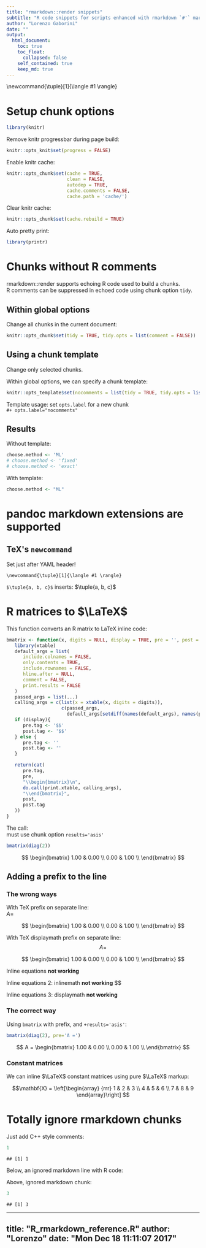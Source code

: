 ```yaml
---
title: "rmarkdown::render snippets"
subtitle: "R code snippets for scripts enhanced with rmarkdown `#'` markup"
author: "Lorenzo Gaborini"
date: ""
output: 
  html_document:
    toc: true
    toc_float: 
      collapsed: false
    self_contained: true
    keep_md: true
---
```

\newcommand{\tuple}[1]{\langle #1 \rangle}



# Setup chunk options



```r
library(knitr)
```

Remove knitr progressbar during page build:


```r
knitr::opts_knit$set(progress = FALSE)
```

Enable knitr cache:


```r
knitr::opts_chunk$set(cache = TRUE, 
                      clean = FALSE, 
                      autodep = TRUE, 
                      cache.comments = FALSE,
                      cache.path = 'cache/')
```

Clear knitr cache:


```r
knitr::opts_chunk$set(cache.rebuild = TRUE)
```

Auto pretty print:


```r
library(printr)
```

# Chunks without R comments

rmarkdown::render supports echoing R code used to build a chunks.  
R comments can be suppressed in echoed code using chunk option `tidy`.

## Within global options

Change all chunks in the current document:



```r
knitr::opts_chunk$set(tidy = TRUE, tidy.opts = list(comment = FALSE))
```

## Using a chunk template

Change only selected chunks.

Within global options, we can specify a chunk template:


```r
knitr::opts_template$set(nocomments = list(tidy = TRUE, tidy.opts = list(comment = FALSE)))
```

Template usage: set `opts.label` for a new chunk  
`#+ opts.label="nocomments"`

## Results

Without template:


```r
choose.method <- 'ML'
# choose.method <- 'fixed'
# choose.method <- 'exact'
```

With template:



```r
choose.method <- "ML"
```

# pandoc markdown extensions are supported

## TeX's `newcommand`  

Set just after YAML header!

`\newcommand{\tuple}[1]{\langle #1 \rangle}`  

`$\tuple{a, b, c}$` inserts: $\tuple{a, b, c}$

# R matrices to $\LaTeX$

This function converts an R matrix to LaTeX inline code:


```r
bmatrix <- function(x, digits = NULL, display = TRUE, pre = '', post = '', ...) {
   library(xtable)
   default_args = list(
      include.colnames = FALSE,
      only.contents = TRUE,
      include.rownames = FALSE,
      hline.after = NULL,
      comment = FALSE,
      print.results = FALSE
   )
   passed_args = list(...)
   calling_args = c(list(x = xtable(x, digits = digits)),
                    c(passed_args,
                      default_args[setdiff(names(default_args), names(passed_args))]))
   if (display){
      pre.tag <- '$$'
      post.tag <- '$$'
   } else {
      pre.tag <- ''
      post.tag <- ''
   }

   return(cat(
      pre.tag,
      pre,
      "\\begin{bmatrix}\n",
      do.call(print.xtable, calling_args),
      "\\end{bmatrix}",
      post,
      post.tag
   ))
}
```

The call:  
must use chunk option `results='asis'`


```r
bmatrix(diag(2))
```

$$  \begin{bmatrix}
  1.00 & 0.00 \\ 
  0.00 & 1.00 \\ 
   \end{bmatrix}  $$

## Adding a prefix to the line

### The wrong ways

With TeX prefix on separate line:  
$A =$

$$  \begin{bmatrix}
  1.00 & 0.00 \\ 
  0.00 & 1.00 \\ 
   \end{bmatrix}  $$

With TeX displaymath prefix on separate line:
$$A =$$

$$  \begin{bmatrix}
  1.00 & 0.00 \\ 
  0.00 & 1.00 \\ 
   \end{bmatrix}  $$

Inline equations
**not working**


Inline equations 2: 
inlinemath **not working**
$$

Inline equations 3: 
displaymath **not working**
$$$$

### The correct way

Using `bmatrix` with prefix, and `+results='asis'`:


```r
bmatrix(diag(2), pre='A =')
```

$$ A = \begin{bmatrix}
  1.00 & 0.00 \\ 
  0.00 & 1.00 \\ 
   \end{bmatrix}  $$

### Constant matrices

We can inline $\LaTeX$ constant matrices using pure $\LaTeX$ markup:

$$\mathbf{X} = \left[\begin{array}
{rrr}
1 & 2 & 3 \\
4 & 5 & 6 \\
7 & 8 & 9
\end{array}\right]
$$

# Totally ignore rmarkdown chunks

Just add C++ style comments:


```r
1
```

```
## [1] 1
```

Below, an ignored markdown line with R code:

Above, ignored markdown chunk:



```r
3
```

```
## [1] 3
```


---
title: "R_rmarkdown_reference.R"
author: "Lorenzo"
date: "Mon Dec 18 11:11:07 2017"
---
